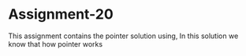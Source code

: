# Assignment-20
This assignment contains the pointer solution using, In this solution we know that how pointer works  
